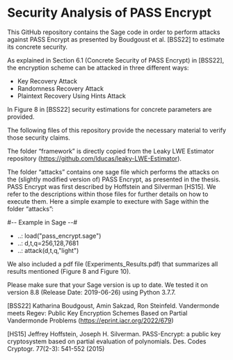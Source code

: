 # Security Analysis of PASS Encrypt

This GitHub repository contains the Sage code in order to perform attacks against PASS Encrypt as presented by Boudgoust et al. [BSS22] to estimate its concrete security. 

As explained in Section 6.1 (Concrete Security of PASS Encrypt) in [BSS22], the encryption scheme can be attacked in three different ways:
- Key Recovery Attack
- Randomness Recovery Attack
- Plaintext Recovery Using Hints Attack

In Figure 8 in [BSS22] security estimations for concrete parameters are provided.

The following files of this repository provide the necessary material to verify those security claims.

The folder “framework” is directly copied from the Leaky LWE Estimator repository (https://github.com/lducas/leaky-LWE-Estimator).

The folder “attacks” contains one sage file which performs the attacks on the (slightly modified version of) PASS Encrypt, as presented in the thesis. PASS Encrypt was first described by Hoffstein and Silverman [HS15].
We refer to the descriptions within those files for further details on how to execute them.
Here a simple example to execture with Sage within the folder “attacks”:

#-- Example in Sage --#
- ..: load("pass_encrypt.sage")
- ..: d,t,q=256,128,7681
- ..: attack(d,t,q,"light")

We also included a pdf file (Experiments_Results.pdf) that summarizes all results mentioned (Figure 8 and Figure 10).

Please make sure that your Sage version is up to date.
We tested it on version 8.8 (Release Date: 2019-06-26) using Python 3.7.7.

[BSS22] Katharina Boudgoust, Amin Sakzad, Ron Steinfeld. Vandermonde meets Regev: Public Key Encryption Schemes Based on Partial Vandermonde Problems (https://eprint.iacr.org/2022/679)

[HS15] Jeffrey Hoffstein, Joseph H. Silverman. PASS-Encrypt: a public key cryptosystem based on partial evaluation of polynomials. Des. Codes Cryptogr. 77(2-3): 541-552 (2015)
